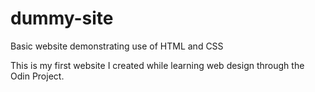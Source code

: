 # dummy-site
Basic website demonstrating use of HTML and CSS

This is my first website I created while learning web design through the Odin Project.